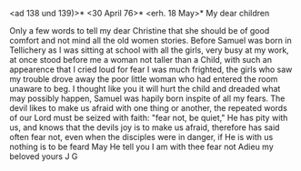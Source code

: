 <ad 138 und 139)>* <30 April 76>*
 <erh. 18 May>*
My dear children

Only a few words to tell my dear Christine that she should be of good comfort and not mind all the old women stories. Before Samuel was born in Tellichery as I was sitting at school with all the girls, very busy at my work, at once stood before me a woman not taller than a Child, with such an appearence that I cried loud for fear I was much frighted, the girls who saw my trouble drove away the poor little woman who had entered the room unaware to beg. I thought like you it will hurt the child and dreaded what may possibly happen, Samuel was hapily born inspite of all my fears. The devil likes to make us afraid with one thing or another, the repeated words of our Lord must be seized with faith: "fear not, be quiet," He has pity with us, and knows that the devils joy is to make us afraid, therefore has said often fear not, even when the disciples were in danger, if He is with us nothing is to be feard May He tell you I am with thee fear not 
Adieu my beloved yours
 J G
